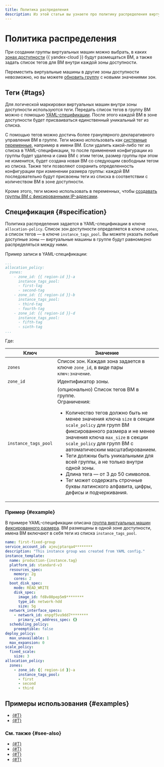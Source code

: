 ```yaml
---
title: Политика распределения
description: Из этой статьи вы узнаете про политику распределения виртуальных машин.
---
```


# Политика распределения


При создании группы виртуальных машин можно выбрать, в каких [зонах доступности](../../../../overview/concepts/geo-scope.md) {{ yandex-cloud }} будут размещаться ВМ, а также задать список тегов для ВМ внутри каждой зоны доступности.

Переместить виртуальные машины в другие зоны доступности невозможно, но вы можете [обновить группу](../../../operations/instance-groups/deploy/rolling-update.md) с новыми значениями зон.

## Теги {#tags}

Для логической маркировки виртуальных машин внутри зоны доступности используются _теги_. Передать список тегов в группу ВМ можно с помощью [YAML-спецификации](../specification.md). После этого каждой ВМ в зоне доступности будет присваиваться единственный уникальный тег из списка.

С помощью тегов можно достичь более гранулярного декларативного управления ВМ в группе. Теги можно использовать как [системные переменные](../variables-in-the-template.md#first-stage), например в имени ВМ. Если удалить какой-либо тег из списка в YAML-спецификации, то после применения конфигурации из группы будет удалена и сама ВМ с этим тегом, размер группы при этом не изменится, будет создана новая ВМ со следующим свободным тегом из списка. Также теги позволяют сохранить определенность конфигурации при изменении размера группы: каждой ВМ последовательно будут присвоены теги из списка в соответствии с количеством ВМ в зоне доступности.

Кроме этого, теги можно использовать в переменных, чтобы [создавать группы ВМ с фиксированными IP-адресами](../../../operations/instance-groups/create-with-fixed-ip.md).

## Спецификация {#specification}

Политика распределения задается в YAML-спецификации в ключе `allocation-policy`. Список зон доступности определяется в ключе `zones`, а список тегов — в ключе `instance_tags_pool`. Вы можете указать любые доступные зоны — виртуальные машины в группе будут равномерно распределяться между ними.

Пример записи в YAML-спецификации:

```yaml
...
allocation_policy:
  zones:
    - zone_id: {{ region-id }}-a
      instance_tags_pool:
      - first-tag
      - second-tag
    - zone_id: {{ region-id }}-b
      instance_tags_pool:
      - third-tag
      - fourth-tag
    - zone_id: {{ region-id }}-d
      instance_tags_pool:
      - fifth-tag
      - sixth-tag
...
```

Где:

Ключ | Значение
----- | -----
`zones` | Список зон. Каждая зона задается в ключе `zone_id`, в виде пары `ключ:значение`.
`zone_id` | Идентификатор зоны.
`instance_tags_pool` | (опционально) Список тегов ВМ в группе.<br/>Ограничения:<ul><li>Количество тегов должно быть не менее значения ключа `size` в секции `scale_policy` для групп ВМ фиксированного размера и не менее значения ключа `max_size` в секции `scale_policy` для групп ВМ с автоматическим масштабированием.</li><li>Теги должны быть уникальными для всей группы, а не только внутри одной зоны.</li><li>Длина тега — от 3 до 50 символов.</li><li>Тег может содержать строчные буквы латинского алфавита, цифры, дефисы и подчеркивания.</li></ul>

### Пример {#example}

В примере YAML-спецификации описана [группа виртуальных машин фиксированного размера](../../../operations/instance-groups/create-fixed-group.md). ВМ размещены в одной зоне доступности, имена ВМ включают в себя теги из списка `instance_tags_pool`.

```yaml
name: first-fixed-group
service_account_id: ajeujptarqa4********
description: "This instance group was created from YAML config."
instance_template:
  name: production-{instance.tag}
  platform_id: standard-v3
  resources_spec:
    memory: 2g
    cores: 2
  boot_disk_spec:
    mode: READ_WRITE
    disk_spec:
      image_id: fd8v80pep5m9********
      type_id: network-hdd
      size: 5g
  network_interface_specs:
    - network_id: enpgf5vu9dd7********
      primary_v4_address_spec: {}
  scheduling_policy:
    preemptible: false
deploy_policy:
  max_unavailable: 1
  max_expansion: 0
scale_policy:
  fixed_scale:
    size: 3
allocation_policy:
  zones:
    - zone_id: {{ region-id }}-a
      instance_tags_pool:
      - first
      - second
      - third
```

## Примеры использования {#examples}

* [{#T}](../../../tutorials/vm-autoscale/index.md)
* [{#T}](../../../tutorials/autoscale-monitoring.md)

### См. также {#see-also}

* [{#T}](healing-policy.md)
* [{#T}](scale-policy.md)
* [{#T}](deploy-policy.md)
* [{#T}](../../../operations/instance-groups/create-with-fixed-ip.md)
